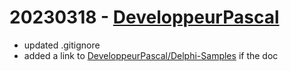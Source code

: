 # 20230318 - [DeveloppeurPascal](https://github.com/DeveloppeurPascal)

* updated .gitignore
* added a link to [DeveloppeurPascal/Delphi-Samples](Delphi-samples) if the doc
